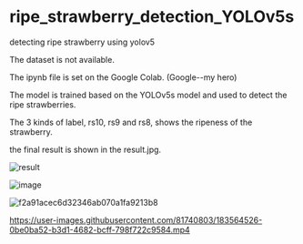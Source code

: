 # ripe_strawberry_detection_YOLOv5s
detecting ripe strawberry using yolov5

The dataset is not available.

The ipynb file is set on the Google Colab. (Google--my hero)

The model is trained based on the YOLOv5s model and used to detect the ripe strawberries.

The 3 kinds of label, rs10, rs9 and rs8, shows the ripeness of the strawberry.

the final result is shown in the result.jpg.

![result](https://user-images.githubusercontent.com/81740803/183282310-c76a7139-4f24-4b0a-9a08-e35393ab5c2d.jpg)

![image](https://user-images.githubusercontent.com/81740803/183564694-147a60ae-b41a-424a-b537-3a4484ca9034.png)

![f2a91acec6d32346ab070a1fa9213b8](https://user-images.githubusercontent.com/81740803/183564511-64a6f1e7-0113-490d-bb09-ca3c5310defc.png)



https://user-images.githubusercontent.com/81740803/183564526-0be0ba52-b3d1-4682-bcff-798f722c9584.mp4

